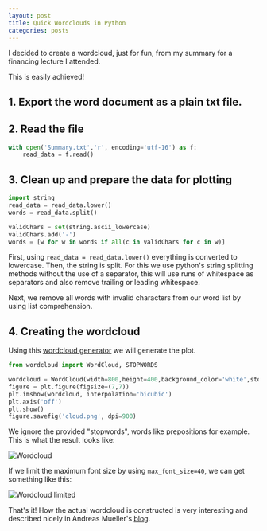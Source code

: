 ```yaml
---
layout: post
title: Quick Wordclouds in Python
categories: posts
---
```


I decided to create a wordcloud, just for fun, from my summary for a financing lecture I attended.

This is easily achieved!

## 1. Export the word document as a plain txt file.

## 2. Read the file

```python
with open('Summary.txt','r', encoding='utf-16') as f:
    read_data = f.read()
```

## 3. Clean up and prepare the data for plotting

```python
import string
read_data = read_data.lower()
words = read_data.split()

validChars = set(string.ascii_lowercase)
validChars.add('-')
words = [w for w in words if all(c in validChars for c in w)]
```

First, using `read_data = read_data.lower()` everything is converted to lowercase. Then, the string is split. For this we use python's string splitting methods without the use of a separator, this will use runs of whitespace as separators and also remove trailing or leading whitespace.

Next, we remove all words with invalid characters from our word list by using list comprehension.

## 4. Creating the wordcloud

Using this [wordcloud generator](https://github.com/amueller/word_cloud) we will generate the plot.

```python
from wordcloud import WordCloud, STOPWORDS

wordcloud = WordCloud(width=800,height=400,background_color='white',stopwords=STOPWORDS).generate(','.join(words))
figure = plt.figure(figsize=(7,7))
plt.imshow(wordcloud, interpolation='bicubic')
plt.axis('off')
plt.show()
figure.savefig('cloud.png', dpi=900)
```

We ignore the provided "stopwords", words like prepositions for example. This is what the result looks like:

![Wordcloud](https://i.imgur.com/21T6tEo.png)

If we limit the maximum font size by using `max_font_size=40`, we can get something like this:

![Wordcloud limited](https://i.imgur.com/J085ubo.png)

That's it! How the actual wordcloud is constructed is very interesting and described nicely in Andreas Mueller's [blog](http://peekaboo-vision.blogspot.com/2012/11/a-wordcloud-in-python.html).
